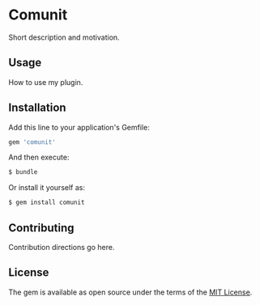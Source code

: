 # Comunit
Short description and motivation.

## Usage
How to use my plugin.

## Installation
Add this line to your application's Gemfile:

```ruby
gem 'comunit'
```

And then execute:
```bash
$ bundle
```

Or install it yourself as:
```bash
$ gem install comunit
```

## Contributing
Contribution directions go here.

## License
The gem is available as open source under the terms of the [MIT License](https://opensource.org/licenses/MIT).
